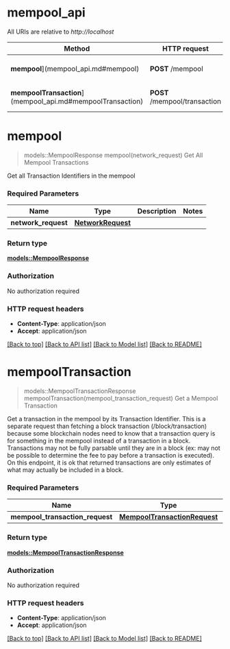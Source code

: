 # mempool_api

All URIs are relative to *http://localhost*

Method | HTTP request | Description
------------- | ------------- | -------------
**mempool**](mempool_api.md#mempool) | **POST** /mempool | Get All Mempool Transactions
**mempoolTransaction**](mempool_api.md#mempoolTransaction) | **POST** /mempool/transaction | Get a Mempool Transaction


# **mempool**
> models::MempoolResponse mempool(network_request)
Get All Mempool Transactions

Get all Transaction Identifiers in the mempool

### Required Parameters

Name | Type | Description  | Notes
------------- | ------------- | ------------- | -------------
  **network_request** | [**NetworkRequest**](NetworkRequest.md)|  | 

### Return type

[**models::MempoolResponse**](MempoolResponse.md)

### Authorization

No authorization required

### HTTP request headers

 - **Content-Type**: application/json
 - **Accept**: application/json

[[Back to top]](#) [[Back to API list]](../README.md#documentation-for-api-endpoints) [[Back to Model list]](../README.md#documentation-for-models) [[Back to README]](../README.md)

# **mempoolTransaction**
> models::MempoolTransactionResponse mempoolTransaction(mempool_transaction_request)
Get a Mempool Transaction

Get a transaction in the mempool by its Transaction Identifier. This is a separate request than fetching a block transaction (/block/transaction) because some blockchain nodes need to know that a transaction query is for something in the mempool instead of a transaction in a block.  Transactions may not be fully parsable until they are in a block (ex: may not be possible to determine the fee to pay before a transaction is executed). On this endpoint, it is ok that returned transactions are only estimates of what may actually be included in a block. 

### Required Parameters

Name | Type | Description  | Notes
------------- | ------------- | ------------- | -------------
  **mempool_transaction_request** | [**MempoolTransactionRequest**](MempoolTransactionRequest.md)|  | 

### Return type

[**models::MempoolTransactionResponse**](MempoolTransactionResponse.md)

### Authorization

No authorization required

### HTTP request headers

 - **Content-Type**: application/json
 - **Accept**: application/json

[[Back to top]](#) [[Back to API list]](../README.md#documentation-for-api-endpoints) [[Back to Model list]](../README.md#documentation-for-models) [[Back to README]](../README.md)

